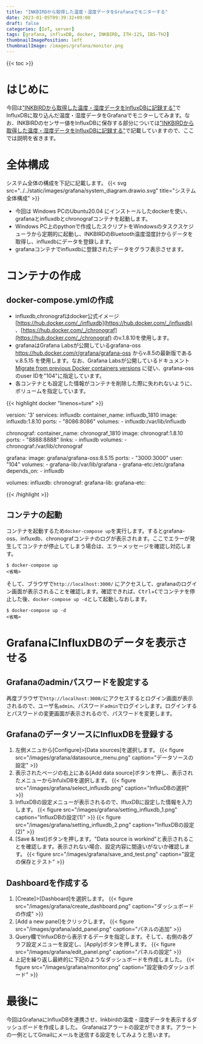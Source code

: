 ```yaml
---
title: "INKBIRDから取得した温度・湿度データをGrafanaでモニターする"
date: 2023-01-05T09:39:32+09:00
draft: false
categories: [IoT, server]
tags: [grafana, influxDB, docker, INKBIRD, ITH-12S, IBS-TH2]
thumbnailImagePosition: left
thumbnailImage: /images/grafana/monitor.png
---
```

{{< toc >}}

# はじめに

今回は["INKBIRDから取得した温度・湿度データをInfluxDBに記録する"](/2022/12/30/influxdb/)でInfluxDBに取り込んだ温度・湿度データをGrafanaでモニターしてみます。なお、INKBIRDのセンサー値をInfluxDBに保存する部分については["INKBIRDから取得した温度・湿度データをInfluxDBに記録する"](/2022/12/30/influxdb/)で記載していますので、ここでは説明を省きます。

# 全体構成

システム全体の構成を下記に記載します。
{{< svg src="../../static/images/grafana/system_diagram.drawio.svg" title="システム全体構成" >}}
- 今回は Windows PCのUbuntu20.04 にインストールしたdockerを使い、grafanaとinfluxdbとchronografコンテナを起動します。
- Windows PC上のpythonで作成したスクリプトをWindowsのタスクスケジューラから定期的に起動し、INKBIRDのBluetooth温度湿度計からデータを取得し、influxdbにデータを登録します。
- grafanaコンテナでinfluxdbに登録されたデータをグラフ表示させます。

# コンテナの作成

## docker-compose.ymlの作成

- influxdb,chronografはdocker公式イメージ[https://hub.docker.com/_/influxdb](https://hub.docker.com/_/influxdb) 、[https://hub.docker.com/_/chronograf](https://hub.docker.com/_/chronograf) のv.1.8.10を使用します。
- grafanaはGrafana Labsが公開しているgrafana-oss https://hub.docker.com/r/grafana/grafana-oss からv.8.5の最新版であるv.8.5.15  を使用します。なお、Grafana Labsが公開しているドキュメント[Migrate from previous Docker containers versions](https://grafana.com/docs/grafana/v8.5/installation/docker/#migrate-from-previous-docker-containers-versions) に従い、grafana-ossのuser IDを"104"に指定しています。
- 各コンテナとも設定した情報がコンテナを削除した際に失われないように、ボリュームを指定しています。

{{< highlight docker "linenos=ture" >}}

version: '3'
services:
  influxdb:
    container_name: influxdb_1810
    image: influxdb:1.8.10
    ports:
      - "8086:8086"
    volumes:
      - influxdb:/var/lib/influxdb

  chronograf:
    container_name: chronograf_1810
    image: chronograf:1.8.10
    ports:
      - "8888:8888"
    links:
      - influxdb
    volumes:
      - chronograf:/var/lib/chronograf

  grafana:
    image: grafana/grafana-oss:8.5.15
    ports:
      - "3000:3000"
    user: "104"
    volumes:
      - grafana-lib:/var/lib/grafana
      - grafana-etc:/etc/grafana
    depends_on:
      - influxdb

volumes:
  influxdb:
  chronograf:
  grafana-lib:
  grafana-etc:

{{< /highlight >}}

## コンテナの起動

コンテナを起動するため`docker-compose up`を実行します。するとgrafana-oss、influxdb、chronografコンテナのログが表示されます。ここでエラーが発生してコンテナが停止してしまう場合は、エラーメッセージを確認し対応します。
```
$ docker-compose up
<省略>

```
そして、ブラウザで`http://localhost:3000/` にアクセスして、grafanaのログイン画面が表示されることを確認します。確認できれば、<kbd>Ctrl</kbd>+<kbd>C</kbd>でコンテナを停止した後、`docker-compose up -d`として起動しなおします。
```
$ docker-compose up -d
<省略>

```

# GrafanaにInfluxDBのデータを表示させる

## Grafanaのadminパスワードを設定する

再度ブラウザで`http://localhost:3000/`にアクセスするとログイン画面が表示されるので、ユーザ名`admin`、パスワード`admin`でログインします。ログインするとパスワードの変更画面が表示されるので、パスワードを変更します。  

## GrafanaのデータソースにInfluxDBを登録する

1. 左側メニュから[Configure]>[Data sources]を選択します。
{{< figure src="/images/grafana/datasource_menu.png" caption="データソースの設定" >}}
1. 表示されたページの右上にある[Add data source]ボタンを押し、表示されたメニューからInfulxDBを選択します。
{{< figure src="/images/grafana/select_influxdb.png" caption="InfluxDBの選択" >}}
1. InfluxDBの設定メニューが表示されるので、IfluxDBに設定した情報を入力します。
{{< figure src="/images/grafana/setting_influxdb_1.png" caption="InfluxDBの設定(1)" >}}
{{< figure src="/images/grafana/setting_influxdb_2.png" caption="InfluxDBの設定(2)" >}}
1. [Save & test]ボタンを押します。"Data source is workind"と表示されることを確認します。表示されない場合、設定内容に間違いがないか確認します。
{{< figure src="/images/grafana/save_and_test.png" caption="設定の保存とテスト" >}}

## Dashboardを作成する

1. [Create]>[Dashboard]を選択します。
{{< figure src="/images/grafana/create_dashboard.png" caption="ダッシュボードの作成" >}}
1. [Add a new panel]をクリックします。
{{< figure src="/images/grafana/add_panel.png" caption="パネルの追加" >}}
1. Query欄でInfuxDBから表示するデータを指定します。そして、右側の各グラフ設定メニューを設定し、[Apply]ボタンを押します。
{{< figure src="/images/grafana/edit_panel.png" caption="パネルの設定" >}}
1. 上記を繰り返し最終的に下記のようなダッシュボードを作成しました。
{{< figure src="/images/grafana/monitor.png" caption="設定後のダッシュボード" >}}

# 最後に

今回はGrafanaにInfluxDBを連携させ、Inkbirdの温度・湿度データを表示するダッシュボードを作成しました。
Grafanaはアラートの設定ができます。アラートの一例としてGmailにメールを送信する設定をしてみようと思います。